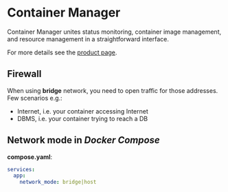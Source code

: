 # Container Manager

Container Manager unites status monitoring, container image management, and resource management in a straightforward interface.

For more details see the [product page](https://www.synology.com/en-global/dsm/feature/container-manager).

## Firewall

When using **bridge** network, you need to open traffic for those addresses. Few scenarios e.g.:
- Internet, i.e. your container accessing Internet
- DBMS, i.e. your container trying to reach a DB

## Network mode in _Docker Compose_

**compose.yaml**:
```yml
services:
  app:
    network_mode: bridge|host
```

